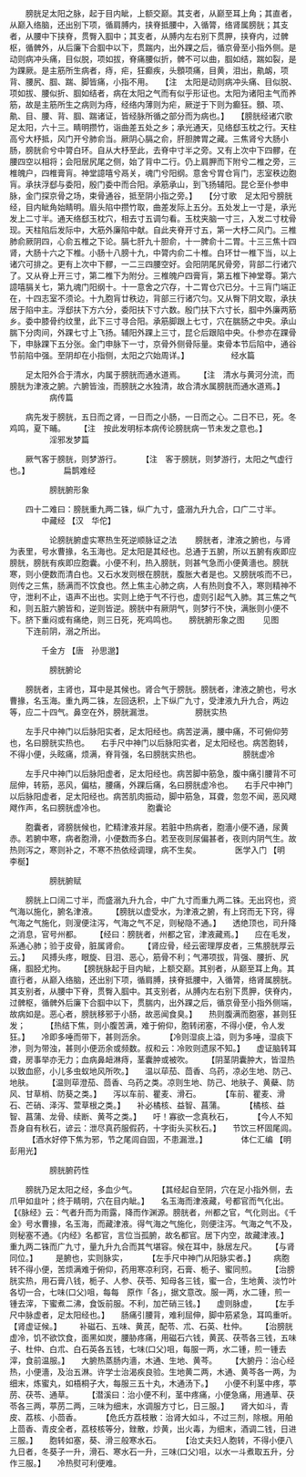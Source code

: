 <!-- { "loadSidebar": true } -->
　　膀胱足太阳之脉，起于目内眦，上额交巅。其支者，从巅至耳上角；其直者，从巅入络脑，还出别下项，循肩膊内，挟脊抵腰中，入循膂，络肾属膀胱；其支者，从腰中下挟脊，贯臀入腘中；其支者，从膊内左右别下贯胛，挟脊内，过髀枢，循髀外，从后廉下合腘中以下，贯踹内，出外踝之后，循京骨至小指外侧。是动则病冲头痛，目似脱，项如拔，脊痛腰似折，髀不可以曲，腘如结，踹如裂，是为踝厥。是主筋所生病者，痔，疟，狂癫疾，头顖项痛，目黄，泪出，鼽衂，项背、腰尻、腘、踹、脚皆痛，小指不用。　　【注　太阳是动则病冲头痛、目似脱、项如拔、腰似折、腘如结者，病在太阳之气而有似乎形证也。太阳为诸阳主气而养筋，故是主筋所生之病则为痔，经络内薄则为疟，厥逆于下则为癫狂。顖、项、鼽、目、腰、背、腘、踹诸证，皆经脉所循之部分而为病也。】　　【膀胱经诸穴歌　足太阳，六十三。睛明攒竹，诣曲差五处之乡；承光通天，见络郄玉枕之行。天柱高兮大杼抵，风门开兮肺俞当。厥阴心膈之俞，肝胆脾胃之藏。三焦肾兮大肠小肠，膀胱俞兮中膂白环。自从大杼至此，去脊中寸半之旁。又有上次中下四髎，在腰四空以相将；会阳居尻尾之侧，始了背中二行。仍上肩胛而下附兮二椎之旁，三椎魄户，四椎膏肓。神堂譩嘻兮鬲关，魂门兮阳纲。意舍兮胃仓肓门，志室秩边胞肓。承扶浮郄与委阳，殷门委中而合阳。承筋承山，到飞扬辅阳。昆仑至仆参申脉，金门探京骨之场，束骨通谷，抵至阴小指之旁。】　　【分寸歌　足太阳兮膀胱经，目内眦角始睛明。眉头陷中攒竹取，曲差发际上五分。五处发上一寸是，承光发上二寸半。通天络郄玉枕穴，相去寸五调匀看。玉枕夹脑一寸三，入发二寸枕骨现。天柱陷后发际中，大筋外廉陷中献。自此夹脊开寸五，第一大杼二风门。三椎肺俞厥阴四，心俞五椎之下论。膈七肝九十胆俞，十一脾俞十二胃。十三三焦十四肾，大肠十六之下椎。小肠十八膀十九，中膂内俞二十椎。白环廿一椎下当，以上诸穴可排之。更有上次中下髎，一二三四腰空好。会阳阴尾尻骨旁，背部二行诸穴了。又从脊上开三寸，第二椎下为附分。三椎魄户四膏肓，第五椎下神堂尊。第六譩嘻膈关七，第九魂门阳纲十。十一意舍之穴存，十二胃仓穴已分。十三肓门端正在，十四志室不须论。十九胞肓廿秩边，背部三行诸穴匀。又从臀下阴文取，承扶居于陷中主。浮郄扶下方六分，委阳扶下寸六数。殷门扶下六寸长，腘中外廉两筋乡。委中膝骨约纹里，此下三寸寻合阳。承筋脚跟上七寸，穴在腨肠之中央。承山腨下分肉间，外踝七寸上飞扬。辅阳外踝上三寸，昆仑后跟陷中央。仆参亦在踝骨下，申脉踝下五分张。金门申脉下一寸，京骨外侧骨际量。束骨本节后陷中，通谷节前陷中强。至阴却在小指侧，太阳之穴始周详。】
　　　　　经水篇

　　足太阳外合于清水，内属于膀胱而通水道焉。　　 【注　清水与黄河分流，而膀胱为津液之腑。六腑皆浊，而膀胱之水独清，故合清水属膀胱而通水道焉。】
　　　　　病传篇

　　病先发于膀胱，五日而之肾，一日而之小肠，一日而之心。二日不已，死。冬鸡鸣，夏下晡。　　 【注　按此发明标本病传论膀胱病一节未发之意也。】
　　　　　淫邪发梦篇

　　厥气客于膀胱，则梦游行。
　　 【注　客于膀胱，则梦游行，太阳之气虚行也。】
　　　　扁鹊难经

　　　　　膀胱腑形象

　　四十二难曰：膀胱重九两二铢，纵广九寸，盛溺九升九合，口广二寸半。
　　　　中藏经 【汉　华佗】

　　　　　论膀胱腑虚实寒热生死逆顺脉证之法
　　膀胱者，津液之腑也，与肾为表里，号水曹掾，名玉海也。足太阳是其经也。总通于五腑，所以五腑有疾即应膀胱，膀胱有疾即应胞囊。小便不利，热入膀胱，则甚气急而小便黄濇也。膀胱寒，则小便数而清白也。又石水发则根在膀胱，腹胀大者是也。又膀胱咳而不已，则传之三焦，肠满而不饮食也。然上焦主心肺之病，人有热则食不入，寒则精神不守，泄利不止，语声不出也。实则上绝于气不行也，虚则引起气入肺。其三焦之气和，则五脏六腑皆和，逆则皆逆。膀胱中有厥阴气，则梦行不快，满胀则小便不下。脐下重闷或有痛绝，则三日死，死鸡鸣也。　　膀胱腑形象之图
　　见图
　　下连前阴，溺之所出。

　　　　千金方 【唐　孙思邈】

　　　　　膀胱腑论

　　膀胱者，主肾也，耳中是其候也。肾合气于膀胱。膀胱者，津液之腑也，号水曹掾，名玉海。重九两二铢，左回迭积，上下纵广九寸，受津液九升九合，两边等，应二十四气。鼻空在外，膀胱漏泄。
　　　　　膀胱实热

　　左手尺中神门以后脉阳实者，足太阳经也。病苦逆满，腰中痛，不可俯仰劳也，名曰膀胱实热也。　　右手尺中神门以后脉阳实者，足太阳经也。病苦胞转，不得小便，头眩痛，烦满，脊背强，名曰膀胱实热也。
　　　　　膀胱虚冷

　　左手尺中神门以后脉阳虚者，足太阳经也。病苦脚中筋急，腹中痛引腰背不可屈伸，转筋，恶风，偏枯，腰痛，外踝后痛，名曰膀胱虚冷也。　　右手尺中神门以后脉阳虚者，足太阳经也。病苦肌肉振动，脚中筋急，耳聋，忽忽不闻，恶风飕飕作声，名曰膀胱虚冷也。
　　　　　胞囊论

　　胞囊者，肾膀胱候也，贮精津液并尿。若脏中热病者，胞濇小便不通，尿黄赤。若腑中寒，病者胞滑，小便数而多白。若至夜则尿偏甚者，夜则内阴气生。故热则泻之，寒则补之，不寒不热依经调理，病不生矣。
　　　　医学入门 【明　李梴】

　　　　　膀胱腑赋

　　膀胱上口阔二寸半，而盛溺九升九合，中广九寸而重九两二铢。无出窍也，资气海以施化，腑名津液。　　 【膀胱以虚受水，为津液之腑，有上窍而无下窍，得气海之气施化，则溲便注泻，气海之气不足，则秘隐不通。】　　透绝顶也，司升降之消息，官号州都。　　 【经曰：膀胱者，州都之官，津液藏焉。】　　应在毛发，系通心肺；验于皮骨，脏属肾俞。　　 【肾应骨，经云密理厚皮者，三焦膀胱厚云云。】　　风搏头疼，眼旋、目泪、恶心，筋骨不利；气滞项拔，背强、腰折、尻痛，腘胫尤拘。　　 【膀胱脉起于目内眦，上额交巅。其别者，从巅至耳上角。其直行者，从巅入络脑，还出别下项，循肩膊，挟脊抵腰中，入循膂，络肾属膀胱。其支别者，从腰中下脊，贯臀入腘中。其支别者，从膊内左右别下贯胛，侠脊内，过髀枢，循髀外后廉下合腘中以下，贯腨内，出外踝之后，循京骨至小指外侧端，故病如是。恶心者，膀胱移邪于小肠，故恶闻食臭。】　　热则腹满而胞塞，甚则狂发；
　　 【热结下焦，则小腹苦满，难于俯仰，胞转闭塞，不得小便，令人发狂。】　　冷即多唾而带下，甚则沥余。
　　 【冷则湿痰上溢，则为多唾，湿痰下渗，则为带浊，甚则小便沥余或频数。叔和云：冷败则遗尿不知。】　　虚证脑转耳聋，房事举亦无力；血病鼻衄淋痔，茎囊肿或被吹。　　 【阴茎阴囊肿大，皆湿热以致血瘀，小儿多虫蚁地风所吹。】　　温以荜茄、茴香、乌药，凉必生地、防己、地肤。　　 【温则荜澄茄、茴香、乌药之类。凉则生地、防己、地肤子、黄蘗、防风、甘草梢、防葵之类。】　　泻以车前、瞿麦、滑石。
　　 【车前、瞿麦、滑石、芒硝、泽泻、萱草根之类。】　　补必橘核、益智、菖蒲。
　　 【橘核、益智、菖蒲、龙骨、续断、黄芩之类。】　　吁！寡欲一念真秋石，
　　 【今人不知吾身自有秋石，谚云：泄尽真药服假药，十字街头买秋石。】　　节饮三杯固尾闾。
　　 【酒水好停下焦为邪，节之尾闾自固，不患漏泄。】
　　　　体仁汇编 【明　彭用光】

　　　　　膀胱腑药性

　　膀胱乃足太阳之经，多血少气。
　　 【其经起自至阴，穴在足小指外侧，去爪甲如韭叶；终于睛明，穴在目内眦。】　　名玉海而津液藏，号都官而气化出。　　 【《脉经》云：气者升而为雨露，降而作渊源。膀胱者，州都之官，气化则出。《千金》号水曹掾，名玉海，而藏津液。得气海之气施化，则便注泻。气海之气不及，则秘塞不通。《内经》名都官，言位当孤腑，故名都官。居下内空，故藏津液。】　　重九两二铢而广九寸，量九升九合而其气堪容。候在耳中，脉居左尺。　　 【与肾同位。】
　　是腑也，实则脉实，
　　 【左手尺中神门从阳脉实者。】
　　病胞转不得小便，苦烦满难于俯仰，药用寒凉利窍，石膏、栀子、蜜同煎。　　 【治膀胱实热，用石膏八钱，栀子、人参、茯苓、知母各三钱，蜜一合，生地黄、淡竹叶各切一合，七味(口父)咀，每每　原作「各」，据文意改。服一两，水二锺，煎一锺去滓，下蜜煮二沸，食饭前服。不利，加芒硝三钱。】　　虚则脉虚，
　　【左手尺中脉虚者，足太阳经也。】　　肠痛引腰背，难利屈伸，脚中筋紧急，耳鸣重听。　　 【肾虚证候。】
　　补磁石、五味、黄芪，配苓、朮、石英、杜仲。　　 【治膀胱虚冷，饥不欲饮食，面黑如炭，腰胁疼痛，用磁石六钱，黄芪、茯苓各三钱，五味子、杜仲、白朮、白石英各五钱，七味(口父)咀，每服一两，水二锺，煎一锺去滓，食前温服。】　　大腑热蒸肠内濇，木通、生地、黄芩。　　 【大腑丹：治心经热，小便濇，及治五淋。许学士治渴疾良验。生地黄二两，木通、黄芩各一两，为细末，炼蜜丸，如梧桐子大，每服三五十丸，木通汤下。】　　小便不利茎中疼，葶苈、茯苓、通草。　　 【潜溪曰：治小便不利，茎中疼痛，小便急痛，用通草、茯苓各三两，葶苈二两，三味为细末，水调服方寸匕，日三服。】　　肾大如斗，青皮、荔核、小茴香。
　　 【危氏方荔枝散：治肾大如斗，不过三剂，除根。用舶上茴香、青皮全者，荔枝核等分，銼散，炒黄，出火毒，为细末，酒调二钱，日进三服。】　　胞转如塞，葵、滑三般寒水石。
　　 【治丈夫妇人胞转，不得小便八九日者，冬葵子一升，滑石、寒水石一升，三味(口父)咀，以水一斗煮取五升，分作三服。】　　冷热熨可利便难。

